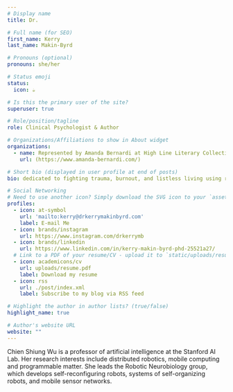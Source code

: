 ```yaml
---
# Display name
title: Dr.

# Full name (for SEO)
first_name: Kerry
last_name: Makin-Byrd

# Pronouns (optional)
pronouns: she/her

# Status emoji
status:
  icon: ☕️

# Is this the primary user of the site?
superuser: true

# Role/position/tagline
role: Clinical Psychologist & Author

# Organizations/Affiliations to show in About widget
organizations:
  - name: Represented by Amanda Bernardi at High Line Literary Collective
    url: (https://www.amanda-bernardi.com/)

# Short bio (displayed in user profile at end of posts)
bio: dedicated to fighting trauma, burnout, and listless living using rigorous science and relentless compassion

# Social Networking
# Need to use another icon? Simply download the SVG icon to your `assets/media/icons/` folder.
profiles:
  - icon: at-symbol
    url: 'mailto:kerry@drkerrymakinbyrd.com'
    label: E-mail Me
  - icon: brands/instagram
    url: https://www.instagram.com/drkerrymb
  - icon: brands/linkedin
    url: https://www.linkedin.com/in/kerry-makin-byrd-phd-25521a27/
  # Link to a PDF of your resume/CV - upload it to `static/uploads/resume.pdf`
  - icon: academicons/cv
    url: uploads/resume.pdf
    label: Download my resume
  - icon: rss
    url: ./post/index.xml
    label: Subscribe to my blog via RSS feed

# Highlight the author in author lists? (true/false)
highlight_name: true

# Author's website URL
website: ""
---
```


Chien Shiung Wu is a professor of artificial intelligence at the Stanford AI Lab. Her research interests include
distributed robotics, mobile computing and programmable matter. She leads the Robotic Neurobiology group, which develops
self-reconfiguring robots, systems of self-organizing robots, and mobile sensor networks.
